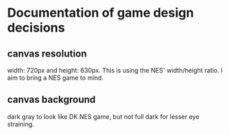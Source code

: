 # Documentation of game design decisions

## canvas resolution
width: 720px and height: 630px. This is using the NES' width/height ratio. I aim to bring a NES game to mind.

## canvas background
dark gray to look like DK NES game, but not full dark for lesser eye straining.